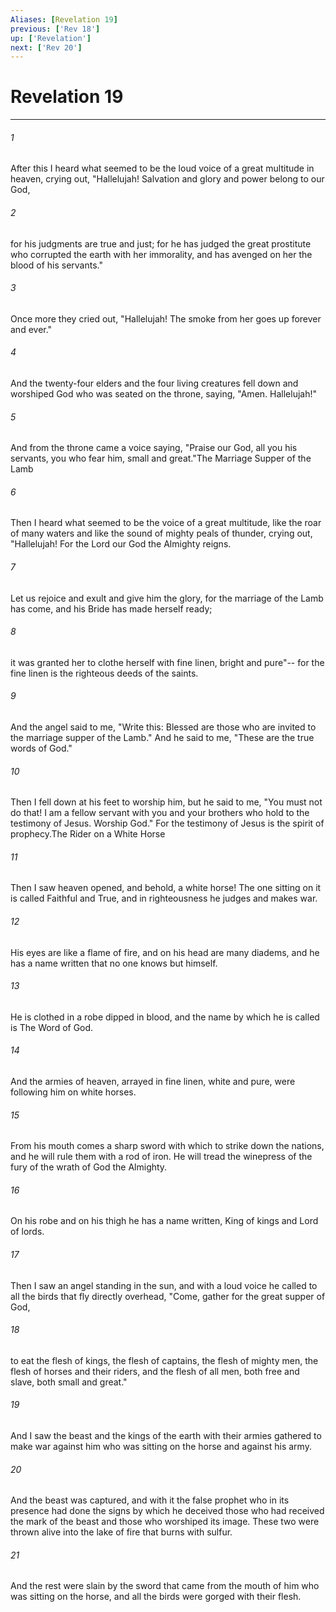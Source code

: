```yaml
---
Aliases: [Revelation 19]
previous: ['Rev 18']
up: ['Revelation']
next: ['Rev 20']
---
```

# Revelation 19

***

 

###### 1 
After this I heard what seemed to be the loud voice of a great multitude in heaven, crying out,
 "Hallelujah! 
 Salvation and glory and power belong to our God, 
 
 

###### 2 
for his judgments are true and just; 
 for he has judged the great prostitute 
 who corrupted the earth with her immorality, 
 and has avenged on her the blood of his servants."
 
 

###### 3 
Once more they cried out,
 "Hallelujah! 
 The smoke from her goes up forever and ever."
 
 

###### 4 
And the twenty-four elders and the four living creatures fell down and worshiped God who was seated on the throne, saying, "Amen. Hallelujah!" 
 

###### 5 
And from the throne came a voice saying,
 "Praise our God, 
 all you his servants, 
 you who fear him, 
 small and great."The Marriage Supper of the Lamb
 
 

###### 6 
Then I heard what seemed to be the voice of a great multitude, like the roar of many waters and like the sound of mighty peals of thunder, crying out,
 "Hallelujah! 
 For the Lord our God 
 the Almighty reigns. 
 
 

###### 7 
Let us rejoice and exult 
 and give him the glory, 
 for the marriage of the Lamb has come, 
 and his Bride has made herself ready; 
 
 

###### 8 
it was granted her to clothe herself 
 with fine linen, bright and pure"--
 for the fine linen is the righteous deeds of the saints.
 
 

###### 9 
And the angel said to me, "Write this: Blessed are those who are invited to the marriage supper of the Lamb." And he said to me, "These are the true words of God." 
 

###### 10 
Then I fell down at his feet to worship him, but he said to me, "You must not do that! I am a fellow servant with you and your brothers who hold to the testimony of Jesus. Worship God." For the testimony of Jesus is the spirit of prophecy.The Rider on a White Horse
 
 

###### 11 
Then I saw heaven opened, and behold, a white horse! The one sitting on it is called Faithful and True, and in righteousness he judges and makes war. 
 

###### 12 
His eyes are like a flame of fire, and on his head are many diadems, and he has a name written that no one knows but himself. 
 

###### 13 
He is clothed in a robe dipped in blood, and the name by which he is called is The Word of God. 
 

###### 14 
And the armies of heaven, arrayed in fine linen, white and pure, were following him on white horses. 
 

###### 15 
From his mouth comes a sharp sword with which to strike down the nations, and he will rule them with a rod of iron. He will tread the winepress of the fury of the wrath of God the Almighty. 
 

###### 16 
On his robe and on his thigh he has a name written, King of kings and Lord of lords.
 
 

###### 17 
Then I saw an angel standing in the sun, and with a loud voice he called to all the birds that fly directly overhead, "Come, gather for the great supper of God, 
 

###### 18 
to eat the flesh of kings, the flesh of captains, the flesh of mighty men, the flesh of horses and their riders, and the flesh of all men, both free and slave, both small and great." 
 

###### 19 
And I saw the beast and the kings of the earth with their armies gathered to make war against him who was sitting on the horse and against his army. 
 

###### 20 
And the beast was captured, and with it the false prophet who in its presence had done the signs by which he deceived those who had received the mark of the beast and those who worshiped its image. These two were thrown alive into the lake of fire that burns with sulfur. 
 

###### 21 
And the rest were slain by the sword that came from the mouth of him who was sitting on the horse, and all the birds were gorged with their flesh.
 
